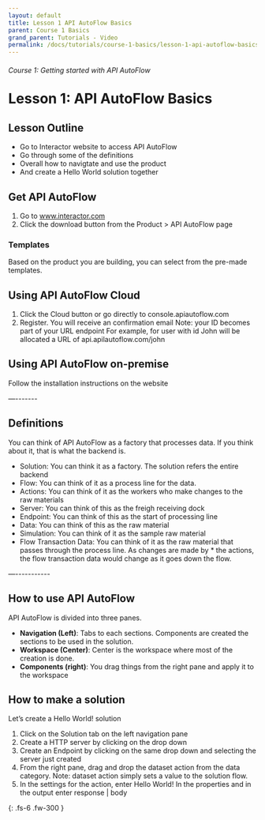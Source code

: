 ```yaml
---
layout: default
title: Lesson 1 API AutoFlow Basics
parent: Course 1 Basics
grand_parent: Tutorials - Video
permalink: /docs/tutorials/course-1-basics/lesson-1-api-autoflow-basics
---
```

<h6>Course 1: Getting started with API AutoFlow</h6>
<h1 style="margin-top:0">Lesson 1: API AutoFlow Basics</h1>

## Lesson Outline

* Go to Interactor website to access API AutoFlow
* Go through some of the definitions
* Overall how to navigtate and use the product
* And create a Hello World solution together 

## Get API AutoFlow
1. Go to www.interactor.com
2. Click the download button from the Product > API AutoFlow page

### Templates
Based on the product you are building, you can select from the pre-made templates.


## Using API AutoFlow Cloud
1. Click the Cloud button or go directly to console.apiautoflow.com
2. Register.  You will receive an confirmation email
Note: your ID becomes part of your URL endpoint
For example, for user with id John will be allocated a URL of api.apilautoflow.com/john

## Using API AutoFlow on-premise
Follow the installation instructions on the website

—-------

## Definitions
You can think of API AutoFlow as a factory that processes data.  If you think about it, that is what the backend is.

* Solution:  You can think it as a factory. The solution refers the entire backend
* Flow:  You can think of it as a process line for the data.  
* Actions: You can think of it as the workers who make changes to the raw materials
* Server: You can think of this as the freigh receiving dock
* Endpoint: You can think of this as the start of processing line
* Data: You can think of this as the raw material
* Simulation: You can think of it as the sample raw material
* Flow Transaction Data: You can think of it as the raw material that passes through the process line.  As changes are made by * the actions, the flow transaction data would change as it goes down the flow.

—-----------

## How to use API AutoFlow
API AutoFlow is divided into three panes.

* **Navigation (Left)**:  Tabs to each sections. Components are created the sections to be used in the solution.
* **Workspace (Center)**: Center is the workspace where most of the creation is done.
* **Components (right)**: You drag things from the right pane and apply it to the workspace

## How to make a solution
Let’s create a Hello World! solution 

1. Click on the Solution tab on the left navigation pane
2. Create a HTTP server by clicking on the drop down
3. Create an Endpoint by clicking on the same drop down and selecting the server just created
4. From the right pane, drag and drop the dataset action from the data category.
Note: dataset action simply sets a value to the solution flow.
5. In the settings for the action, enter Hello World! In the properties and in the output enter response | body





{: .fs-6 .fw-300 }